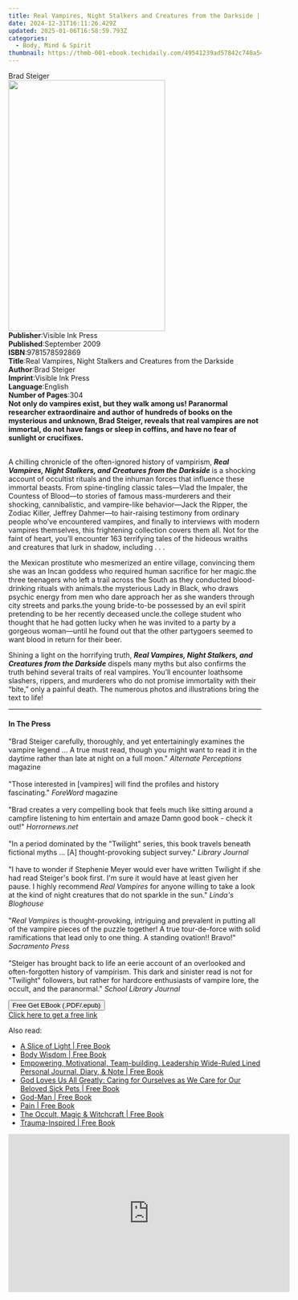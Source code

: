 ```yaml
---
title: Real Vampires, Night Stalkers and Creatures from the Darkside | Free Book
date: 2024-12-31T16:11:26.429Z
updated: 2025-01-06T16:58:59.793Z
categories:
  - Body, Mind & Spirit
thumbnail: https://thmb-001-ebook.techidaily.com/49541239ad57842c740a5445af78bba52cc7846904e33e59cad7bfcbbcd8d453.jpg
---
```

<main id="book-container">
  <div class="flex flex-col">
    <div class="book-brief flex-1 py-6 px-4 sm:p-6 md:py-10 md:px-8">
      <!-- brief-->
      <div class="book-brief-main">Brad Steiger</div>
    </div>
    <div
      class="book-meta-info flex-1 grid gap-4 col-start-1 col-end-3 row-start-1 sm:mb-6 sm:grid-cols-4 lg:gap-6 lg:col-start-2 lg:row-end-6 lg:row-span-6 lg:mb-0"
    >
      <div
        class="book-meta-info-left place-content-center mt-4 p-4 text-sm leading-6 col-start-2 col-span-2 dark:text-slate-400"
      >
        <img
          class="w-full h-500 object-cover rounded-lg sm:h-255 sm:col-span-2 lg:col-span-full"
          src="https://img-001-ebook.techidaily.com/4e7a2254c8a176009538cc09d9cdcd756346d931c29abec3c3b42be723444e7d.jpg"
          alt=""
          width="312"
          height="500"
        />
      </div>
      <div
        class="book-meta-info-right mt-2 col-start-1 row-start-2 col-span-3 self-center"
      >
        <!-- meta data  -->
        <div class="flex flex-col px-4 md:px-8">
          <div class="flex-1">
            <strong>Publisher</strong>:<span class="px-2"
              >Visible Ink Press</span
            >
          </div>
          <div class="flex-1">
            <strong>Published</strong>:<span class="px-2">September 2009</span>
          </div>
          <div class="flex-1">
            <strong>ISBN</strong>:<span class="px-2">9781578592869</span>
          </div>
          <div class="flex-1">
            <strong>Title</strong>:<span class="px-2"
              >Real Vampires, Night Stalkers and Creatures from the
              Darkside</span
            >
          </div>
          <div class="flex-1">
            <strong>Author</strong>:<span class="px-2">Brad Steiger</span>
          </div>
          <div class="flex-1">
            <strong>Imprint</strong>:<span class="px-2">Visible Ink Press</span>
          </div>
          <div class="flex-1">
            <strong>Language</strong>:<span class="px-2">English</span>
          </div>
          <div class="flex-1">
            <strong>Number of Pages</strong>:<span class="px-2">304</span>
          </div>
        </div>
      </div>
    </div>
    <div class="book-description flex-1 py-6 px-4 sm:p-6 md:py-10 md:px-8">
      <div class="book-description-main">
        <div accordion-content="" id="description">
          <b
            >Not only do vampires exist, but they walk among us! Paranormal
            researcher extraordinaire and author of hundreds of books on the
            mysterious and unknown, Brad Steiger, reveals that real vampires are
            not immortal, do not have fangs or sleep in coffins, and have no
            fear of sunlight or crucifixes.</b
          ><span></span>
          <p>
            <br />A chilling chronicle of the often-ignored history of
            vampirism,&nbsp;<b
              ><i
                >Real Vampires, Night Stalkers, and Creatures from the
                Darkside</i
              ></b
            >&nbsp;is a shocking account of occultist rituals and the inhuman
            forces that influence these immortal beasts. From spine-tingling
            classic tales—Vlad the Impaler, the Countess of Blood—to stories of
            famous mass-murderers and their shocking, cannibalistic, and
            vampire-like behavior—Jack the Ripper, the Zodiac Killer, Jeffrey
            Dahmer—to hair-raising testimony from ordinary people who’ve
            encountered vampires, and finally to interviews with modern vampires
            themselves, this frightening collection covers them all. Not for the
            faint of heart, you’ll encounter 163 terrifying tales of the hideous
            wraiths and creatures that lurk in shadow, including . . .
          </p>
          the Mexican prostitute who mesmerized an entire village, convincing
          them she was an Incan goddess who required human sacrifice for her
          magic.the three teenagers who left a trail across the South as they
          conducted blood-drinking rituals with animals.the mysterious Lady in
          Black, who draws psychic energy from men who dare approach her as she
          wanders through city streets and parks.the young bride-to-be possessed
          by an evil spirit pretending to be her recently deceased uncle.the
          college student who thought that he had gotten lucky when he was
          invited to a party by a gorgeous woman—until he found out that the
          other partygoers seemed to want blood in return for their beer.
          <p>
            Shining a light on the horrifying truth,&nbsp;<b
              ><i
                >Real Vampires, Night Stalkers, and Creatures from the
                Darkside</i
              ></b
            >&nbsp;dispels many myths but also confirms the truth behind several
            traits of real vampires. You’ll encounter loathsome slashers,
            rippers, and murderers who do not promise immortality with their
            “bite,” only a painful death. The numerous photos and illustrations
            bring the text to life!
          </p>
        </div>
        <div class="accordion-fader"></div>
      </div>
    </div>
    <div class="book-excerpts flex-1 py-6 px-4 sm:p-6 md:py-10 md:px-8">
      <!-- excerpts-->
      <div class="book-excerpts-main">
        <hr />
        <h4 class="placeholder placeholder-heading">
          <span>In The Press</span>
        </h4>
        <p>
          "Brad Steiger carefully, thoroughly, and yet entertainingly examines
          the vampire legend ... A true must read, though you might want to read
          it in the daytime rather than late at night on a full moon."
          <i>Alternate Perceptions</i> magazine<br /><br />"Those interested in
          [vampires] will find the profiles and history fascinating."
          <i>ForeWord</i> magazine<br /><br />"Brad creates a very compelling
          book that feels much like sitting around a campfire listening to him
          entertain and amaze Damn good book - check it out!"
          <i>Horrornews.net</i><br /><br />"In a period dominated by the
          "Twilight" series, this book travels beneath fictional myths ... [A]
          thought-provoking subject survey." <i>Library Journal</i
          ><br /><br />"I have to wonder if Stephenie Meyer would ever have
          written Twilight if she had read Steiger's book first. I'm sure it
          would have at least given her pause. I highly recommend
          <i>Real Vampires</i> for anyone willing to take a look at the kind of
          night creatures that do not sparkle in the sun."
          <i>Linda's Bloghouse</i><br /><br />"<i>Real Vampires</i> is
          thought-provoking, intriguing and prevalent in putting all of the
          vampire pieces of the puzzle together! A true tour-de-force with solid
          ramifications that lead only to one thing. A standing ovation!!
          Bravo!" <i>Sacramento Press</i><br /><br />"Steiger has brought back
          to life an eerie account of an overlooked and often-forgotten history
          of vampirism. This dark and sinister read is not for "Twilight"
          followers, but rather for hardcore enthusiasts of vampire lore, the
          occult, and the paranormal." <i>School Library Journal</i><br />
        </p>
      </div>
    </div>
    <div
      class="book-about-author flex-1 py-6 px-4 sm:p-6 md:py-10 md:px-8"
    ></div>
    <div class="book-free-get flex-1 py-6 px-4 sm:p-6 md:py-10 md:px-8">
      <button
        id="btn-free-get"
        class="bg-blue-500 hover:bg-blue-700 text-white font-bold py-2 px-4 rounded"
      >
        Free Get EBook (.PDF/.epub)
      </button>
      <div id="countdown-display" class="px-2 text-lg mt-2"></div>
      <a
        id="free-link"
        class="hidden bg-blue-500 hover:bg-blue-700 text-white font-bold py-2 px-4 rounded"
        href="https://www.ebooks.com/en-us/book/96489564/real-vampires-night-stalkers-and-creatures-from-the-darkside/brad-steiger/"
        target="_blank"
        >Click here to get a free link</a
      >
    </div>
    <script>
      let countdownTime = 0;
      let countdownInterval = null;
      document
        .getElementById('btn-free-get')
        .addEventListener('click', startCountdown);
      function startCountdown() {
        countdownTime = new Date().getTime() + 60000 * 3;
        countdownInterval = setInterval(updateCountdown, 1000);
        document.getElementById('btn-free-get').disabled = true;
        document
          .getElementById('btn-free-get')
          .classList.add('bg-gray-500', 'cursor-not-allowed');
      }
      function updateCountdown() {
        let currentTime = new Date().getTime();
        let timeLeft = countdownTime - currentTime;
        let secondsLeft = Math.floor(timeLeft / 1000);
        document.getElementById('countdown-display').innerHTML =
          `Remaining time: ${secondsLeft} seconds.`;
        if (secondsLeft <= 0) {
          clearInterval(countdownInterval);
          document.getElementById('btn-free-get').classList.add('hidden');
          document.getElementById('free-link').classList.remove('hidden');
          document.getElementById('countdown-display').innerHTML = '';
        }
      }
    </script>
  </div>
</main>

<ins class="adsbygoogle"
      style="display:block"
      data-ad-client="ca-pub-7571918770474297"
      data-ad-slot="8358498916"
      data-ad-format="auto"
      data-full-width-responsive="true"></ins>
    

<span class="atpl-alsoreadstyle">Also read:</span>
<div><ul>
<li><a href="https://novels-ebooks.techidaily.com/210628684-9781087895956-a-slice-of-light/"><u>A Slice of Light | Free Book</u></a></li>
<li><a href="https://novels-ebooks.techidaily.com/210626157-9780645416510-body-wisdom/"><u>Body Wisdom | Free Book</u></a></li>
<li><a href="https://novels-ebooks.techidaily.com/210626209-9798986580883-empowering-motivational-team-building-leadership-wide-ruled-lined-personal-journal-diary-note/"><u>Empowering, Motivational, Team-building, Leadership Wide-Ruled Lined Personal Journal, Diary, & Note | Free Book</u></a></li>
<li><a href="https://novels-ebooks.techidaily.com/210628743-9781685265458-god-loves-us-all-greatly-caring-for-ourselves-as-we-care-for-our-beloved-sick-pets/"><u>God Loves Us All Greatly: Caring for Ourselves as We Care for Our Beloved Sick Pets | Free Book</u></a></li>
<li><a href="https://novels-ebooks.techidaily.com/210626160-9781684930913-god-man/"><u>God-Man | Free Book</u></a></li>
<li><a href="https://novels-ebooks.techidaily.com/210628790-9780986330957-pain/"><u>Pain | Free Book</u></a></li>
<li><a href="https://novels-ebooks.techidaily.com/210627730-9781398824270-the-occult-magic-witchcraft/"><u>The Occult, Magic & Witchcraft | Free Book</u></a></li>
<li><a href="https://novels-ebooks.techidaily.com/210628704-9798985751451-trauma-inspired/"><u>Trauma-Inspired | Free Book</u></a></li>
</ul></div>

<!-- affiliate ads begin -->
<iframe width="560" height="315" src="https://www.youtube.com/embed/SyMZxS9479s?si=0T6zZpyN2LBftFTM" title="YouTube video player" frameborder="0" allow="accelerometer; autoplay; clipboard-write; encrypted-media; gyroscope; picture-in-picture; web-share" referrerpolicy="strict-origin-when-cross-origin" allowfullscreen></iframe>
<!-- affiliate ads end -->

